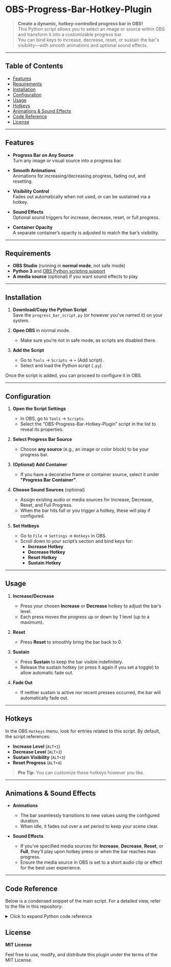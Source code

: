 # OBS-Progress-Bar-Hotkey-Plugin

> **Create a dynamic, hotkey-controlled progress bar in OBS!**  
> This Python script allows you to select an image or source within OBS and transform it into a customizable progress bar.  
> You can bind keys to increase, decrease, reset, or sustain the bar's visibility—with smooth animations and optional sound effects.

---

## Table of Contents

- [Features](#features)  
- [Requirements](#requirements)  
- [Installation](#installation)  
- [Configuration](#configuration)  
- [Usage](#usage)  
- [Hotkeys](#hotkeys)  
- [Animations & Sound Effects](#animations--sound-effects)  
- [Code Reference](#code-reference)  
- [License](#license)  

---

## Features

- **Progress Bar on Any Source**  
  Turn any image or visual source into a progress bar.

- **Smooth Animations**  
  Animations for increasing/decreasing progress, fading out, and resetting.

- **Visibility Control**  
  Fades out automatically when not used, or can be sustained via a hotkey.

- **Sound Effects**  
  Optional sound triggers for increase, decrease, reset, or full progress.

- **Container Opacity**  
  A separate container’s opacity is adjusted to match the bar’s visibility.

---

## Requirements

- **OBS Studio** (running in **normal mode**, not safe mode)  
- **Python 3** and [OBS Python scripting support](https://obsproject.com/docs/scripting.html)  
- **A media source** (optional) if you want sound effects to play

---

## Installation

1. **Download/Copy the Python Script**  
   Save the `progress_bar_script.py` (or however you've named it) on your system.

2. **Open OBS** in normal mode.  
   - Make sure you’re not in safe mode, as scripts are disabled there.

3. **Add the Script**  
   - Go to `Tools` → `Scripts` → `+` (Add script).
   - Select and load the Python script (`.py`).

Once the script is added, you can proceed to configure it in OBS.

---

## Configuration

1. **Open the Script Settings**  
   - In OBS, go to `Tools` → `Scripts`.  
   - Select the “OBS-Progress-Bar-Hotkey-Plugin” script in the list to reveal its properties.

2. **Select Progress Bar Source**  
   - Choose **any source** (e.g., an image or color block) to be your progress bar.

3. **(Optional) Add Container**  
   - If you have a decorative frame or container source, select it under **"Progress Bar Container"**.

4. **Choose Sound Sources** (optional)  
   - Assign existing audio or media sources for Increase, Decrease, Reset, and Full Progress.  
   - When the bar hits full or you trigger a hotkey, these will play if configured.

5. **Set Hotkeys**  
   - Go to `File` → `Settings` → `Hotkeys` in OBS.  
   - Scroll down to your script’s section and bind keys for:
     - **Increase Hotkey**  
     - **Decrease Hotkey**  
     - **Reset Hotkey**  
     - **Sustain Hotkey**

---

## Usage

1. **Increase/Decrease**  
   - Press your chosen **Increase** or **Decrease** hotkey to adjust the bar’s level.  
   - Each press moves the progress up or down by 1 level (up to a maximum).

2. **Reset**  
   - Press **Reset** to smoothly bring the bar back to 0.

3. **Sustain**  
   - Press **Sustain** to keep the bar visible indefinitely.  
   - Release the sustain hotkey (or press it again if you set a toggle) to allow automatic fade out.

4. **Fade Out**  
   - If neither sustain is active nor recent presses occurred, the bar will automatically fade out.

---

## Hotkeys

In the OBS `Hotkeys` menu, look for entries related to this script. By default, the script references:

- **Increase Level** (`ALT+1`)  
- **Decrease Level** (`ALT+2`)  
- **Sustain Visibility** (`ALT+3`)  
- **Reset Progress** (`ALT+4`)

> **Pro Tip**: You can customize these hotkeys however you like.  

---

## Animations & Sound Effects

- **Animations**  
  - The bar seamlessly transitions to new values using the configured duration.  
  - When idle, it fades out over a set period to keep your scene clear.

- **Sound Effects**  
  - If you’ve specified media sources for **Increase**, **Decrease**, **Reset**, or **Full**, they’ll play upon hotkey press or when the bar reaches max progress.  
  - Ensure the media source in OBS is set to a short audio clip or effect for the best user experience.

---

## Code Reference

Below is a condensed snippet of the main script. For a detailed view, refer to the file in this repository:

<details>
  <summary>Click to expand Python code reference</summary>

```python
import obspython as obs
import time
import threading
from threading import Thread, Event, Lock

class ProgressBar:
    def __init__(self):
        # Initialization
        self.progress_value = 0
        self.progress_target = 0
        self.source_name = ""
        self.visibility_event = Event()
        # ... [other class variables and locks]

    def get_source(self):
        """Get the OBS source by name with error handling."""
        # Implementation...

    def setup_filters(self, source):
        """Set up required filters with proper initialization."""
        # Implementation...

    def update_progress(self, progress, opacity=100.0):
        """Update filters with proper width calculation and error handling."""
        # Implementation...

    def fade_out(self):
        """Smooth opacity fade out with proper thread management."""
        # Implementation...

    # Additional methods for reset, sustain, animations, hotkey handling, etc.

# Global instance
progress_bar = ProgressBar()

def script_description():
    return "Progress Bar Controller with hotkeys (ALT+1, ALT+2, ALT+3, ALT+4)"

def script_properties():
    """Create script properties for OBS to display."""
    # Implementation...

def script_update(settings):
    """Update script settings from the user interface."""
    # Implementation...

def script_load(settings):
    """When the script is loaded, register hotkeys."""
    # Implementation...

def script_unload():
    """Clean up on script unload."""
    progress_bar.cleanup()
```
</details>

##  License

**MIT License**

  Feel free to use, modify, and distribute this plugin under the terms of the MIT License.
